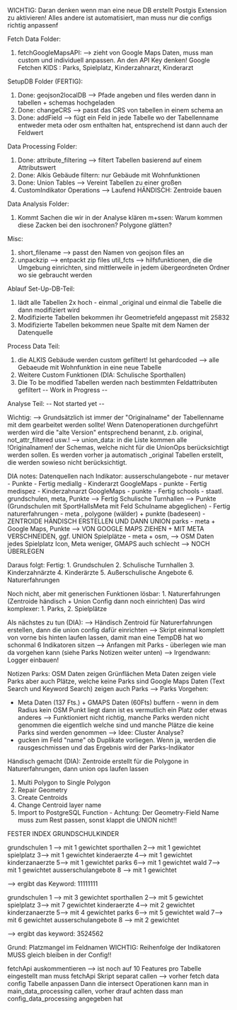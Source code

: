WICHTIG:
Daran denken wenn man eine neue DB erstellt Postgis Extension zu aktivieren! Alles andere ist automatisiert, man muss nur die configs richtig anpassenf

Fetch Data Folder:

1. fetchGoogleMapsAPI: --> zieht von Google Maps Daten, muss man custom und individuell anpassen. An den API Key denken!
   Google Fetchen KIDS : Parks, Spielplatz, Kinderzahnarzt, Kinderarzt

SetupDB Folder (FERTIG):

1. Done: geojson2localDB --> Pfade angeben und files werden dann in tabellen + schemas hochgeladen
2. Done: changeCRS --> passt das CRS von tabellen in einem schema an
3. Done: addField --> fügt ein Feld in jede Tabelle wo der Tabellenname entweder meta oder osm enthalten hat, entsprechend ist dann auch der Feldwert

Data Processing Folder:

1.  Done: attribute_filtering --> filtert Tabellen basierend auf einem Attributswert
2.  Done: Alkis Gebäude filtern: nur Gebäude mit Wohnfunktionen
3.  Done: Union Tables --> Vereint Tabellen zu einer großen
4.  CustomIndikator Operations --> Laufend
    HÄNDISCH: Zentroide bauen

Data Analysis Folder:

1. Kommt
   Sachen die wir in der Analyse klären m+ssen: Warum kommen diese Zacken bei den isochronen? Polygone glätten?

Misc:

1. short_filename --> passt den Namen von geojson files an
2. unpackzip --> entpackt zip files
   util_fcts --> hilfsfunktionen, die die Umgebung einrichten, sind mittlerweile in jedem übergeordneten Ordner wo sie gebraucht werden

Ablauf
Set-Up-DB-Teil:

1. lädt alle Tabellen 2x hoch - einmal \_original und einmal die Tabelle die dann modifiziert wird
2. Modifizierte Tabellen bekommen ihr Geometriefeld angepasst mit 25832
3. Modifizierte Tabellen bekommen neue Spalte mit dem Namen der Datenquelle

Process Data Teil:

1. die ALKIS Gebäude werden custom gefiltert! Ist gehardcoded --> alle Gebaeude mit Wohnfunktion in eine neue Tabelle
2. Weitere Custom Funktionen (DIA: Schulische Sporthallen)
3. Die To be modified Tabellen werden nach bestimmten Feldattributen gefiltert
   -- Work in Progress --

Analyse Teil:
-- Not started yet --

Wichtig:
--> Grundsätzlich ist immer der "Originalname" der Tabellenname mit dem gearbeitet werden sollte! Wenn Datenoperationen durchgeführt werden wird die "alte Version" entsprechend benannt, z.b. original, not_attr_filtered usw.!
--> union_data: in die Liste kommen alle !Originalnamen! der Schemas, welche nicht für die UnionOps berücksichtigt werden sollen. Es werden vorher ja automatisch \_original Tabellen erstellt, die werden sowieso nicht berücksichtigt.

DIA notes:
Datenquellen nach Indikator:
ausserschulangebote - nur metaver - Punkte - Fertig
mediallg - Kinderarzt GoogleMaps - punkte - Fertig
medispez - Kinderzahnarzt GoogleMaps - punkte - Fertig
schools - staatl. grundschulen, meta, Punkte --> Fertig
Schulische Turnhallen --> Punkte (Grundschulen mit SportHallsMeta mit Feld Schulname abgeglichen) - Fertig
naturerfahrungen - meta , polygone (wälder) + punkte (badeseen) - ZENTROIDE HÄNDISCH ERSTELLEN UND DANN UNION
parks - meta + Google Maps, Punkte --> VON GOOGLE MAPS ZIEHEN + MIT META VERSCHNEIDEN, ggf. UNION
Spielplätze - meta + osm, --> OSM Daten jedes Spielplatz Icon, Meta weniger, GMAPS auch schlecht --> NOCH ÜBERLEGEN

Daraus folgt:
Fertig: 1. Grundschulen 2. Schulische Turnhallen 3. Kinderzahnärzte 4. Kinderärzte 5. Außerschulische Angebote 6. Naturerfahrungen

Noch nicht, aber mit generischen Funktionen lösbar: 1. Naturerfahrungen (Zentroide händisch + Union Config dann noch einrichten)
Das wird komplexer: 1. Parks, 2. Spielplätze

Als nächstes zu tun (DIA):
--> Händisch Zentroid für Naturerfahrungen erstellen, dann die union config dafür einrichten
--> Skript einmal komplett von vorne bis hinten laufen lassen, damit man eine TempDB hat wo schonmal 6 Indikatoren sitzen
--> Anfangen mit Parks - überlegen wie man da vorgehen kann (siehe Parks Notizen weiter unten)
--> Irgendwann: Logger einbauen!

Notizen Parks:
OSM Daten zeigen Grünflächen
Meta Daten zeigen viele Parks aber auch Plätze, welche keine Parks sind
Google Maps Daten (Text Search und Keyword Search) zeigen auch Parks
--> Parks Vorgehen:

- Meta Daten (137 Fts.) + GMAPS Daten (60Fts) buffern - wenn in dem Radius kein OSM Punkt liegt dann ist es vermutlich ein Platz oder etwas anderes
  --> Funktioniert nicht richtig, manche Parks werden nicht genommen die eigentlich welche sind und manche Plätze die keine Parks sind werden genommen
  --> Idee: Cluster Analyse?
- gucken im Feld "name" ob Duplikate vorliegen. Wenn ja, werden die rausgeschmissen und das Ergebnis wird der Parks-Indikator

Händisch gemacht (DIA):
Zentroide erstellt für die Polygone in Naturerfahrungen, dann union ops laufen lassen

1.  Multi Polygon to Single Polygon
2.  Repair Geometry
3.  Create Centroids
4.  Change Centroid layer name
5.  Import to PostgreSQL Function - Achtung: Der Geometry-Field Name muss zum Rest passen, sonst klappt die UNION nicht!!

FESTER INDEX GRUNDSCHULKINDER

grundschulen 1 --> mit 1 gewichtet
sporthallen 2--> mit 1 gewichtet
spielplatz 3--> mit 1 gewichtet
kinderaerzte 4--> mit 1 gewichtet
kinderzanaerzte 5--> mit 1 gewichtet
parks 6--> mit 1 gewichtet
wald 7--> mit 1 gewichtet
ausserschulangebote 8 --> mit 1 gewichtet

--> ergibt das Keyword: 11111111

grundschulen 1 --> mit 3 gewichtet
sporthallen 2--> mit 5 gewichtet
spielplatz 3--> mit 7 gewichtet
kinderaerzte 4--> mit 2 gewichtet
kinderzanaerzte 5--> mit 4 gewichtet
parks 6--> mit 5 gewichtet
wald 7--> mit 6 gewichtet
ausserschulangebote 8 --> mit 2 gewichtet

--> ergibt das keyword: 3524562

Grund: Platzmangel im Feldnamen
WICHTIG: Reihenfolge der Indikatoren MUSS gleich bleiben in der Config!!

fetchApi auskommentieren --> ist noch auf 10 Features pro Tabelle eingestellt
man muss fetchApi Skript separat callen --> vorher fetch data config Tabelle anpassen
Dann die intersect Operationen kann man in main_data_processing callen, vorher drauf achten dass man config_data_processing angegeben hat
